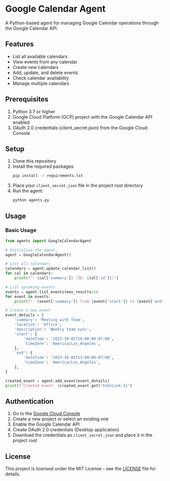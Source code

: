# Google Calendar Agent

A Python-based agent for managing Google Calendar operations through the Google Calendar API.

## Features

- List all available calendars
- View events from any calendar
- Create new calendars
- Add, update, and delete events
- Check calendar availability
- Manage multiple calendars

## Prerequisites

1. Python 3.7 or higher
2. Google Cloud Platform (GCP) project with the Google Calendar API enabled
3. OAuth 2.0 credentials (client_secret.json) from the Google Cloud Console

## Setup

1. Clone this repository
2. Install the required packages:
   ```bash
   pip install -r requirements.txt
   ```
3. Place your `client_secret.json` file in the project root directory
4. Run the agent:
   ```bash
   python agents.py
   ```

## Usage

### Basic Usage

```python
from agents import GoogleCalendarAgent

# Initialize the agent
agent = GoogleCalendarAgent()

# List all calendars
calendars = agent.update_calendar_list()
for cal in calendars:
    print(f"- {cal['summary']} (ID: {cal['id']})")

# List upcoming events
events = agent.list_events(max_results=5)
for event in events:
    print(f"- {event['summary']} from {event['start']} to {event['end']}")

# Create a new event
event_details = {
    'summary': 'Meeting with Team',
    'location': 'Office',
    'description': 'Weekly team sync',
    'start': {
        'dateTime': '2023-10-01T10:00:00-07:00',
        'timeZone': 'America/Los_Angeles',
    },
    'end': {
        'dateTime': '2023-10-01T11:00:00-07:00',
        'timeZone': 'America/Los_Angeles',
    },
}

created_event = agent.add_event(event_details)
print(f"Created event: {created_event.get('htmlLink')}")
```

## Authentication

1. Go to the [Google Cloud Console](https://console.cloud.google.com/)
2. Create a new project or select an existing one
3. Enable the Google Calendar API
4. Create OAuth 2.0 credentials (Desktop application)
5. Download the credentials as `client_secret.json` and place it in the project root

## License

This project is licensed under the MIT License - see the [LICENSE](LICENSE) file for details.
